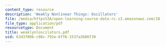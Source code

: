 ```yaml
---
content_type: resource
description: 'Weakly Nonlinear Things: Oscillators'
file: /media/https%3A/open-learning-course-data-rc.s3.amazonaws.com/18-385j-nonlinear-dynamics-and-chaos-fall-2004/63d3700bc08c791e6ff61537a2686f39_weaklynloscilators.pdf
file_type: application/pdf
resourcetype: Document
title: weaklynloscilators.pdf
uid: 63d3700b-c08c-791e-6ff6-1537a2686f39
---
```

